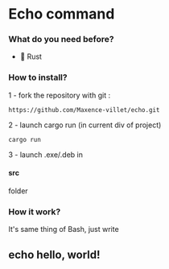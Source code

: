 <h1>Echo command</h1>

<h3>What do you need before?</h3>

- 🦀 Rust

<h3>How to install?</h3>

1 - fork the repository with git :
```
https://github.com/Maxence-villet/echo.git
```
2 - launch cargo run (in current div of project)
```
cargo run
```
3 - launch .exe/.deb in <h4>src</h4> folder

<h3>How it work?</h3>

It's same thing of Bash, just write <h2><strong>echo</strong> hello, world!</h2>


